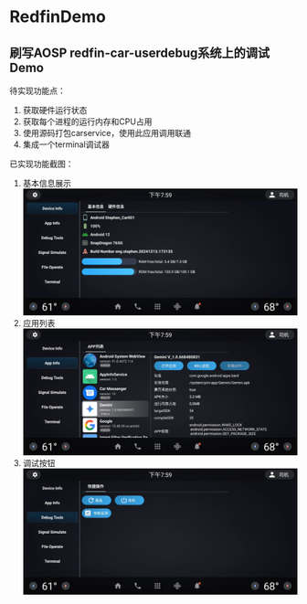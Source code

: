 # RedfinDemo

## 刷写AOSP redfin-car-userdebug系统上的调试Demo

待实现功能点：
1. 获取硬件运行状态
2. 获取每个进程的运行内存和CPU占用
3. 使用源码打包carservice，使用此应用调用联通
4. 集成一个terminal调试器

已实现功能截图：
1. 基本信息展示
![info](/screenshots/scr_1.png)
2. 应用列表
![app](/screenshots/scr_2.png)
3. 调试按钮
![debug](/screenshots/scr_3.png)